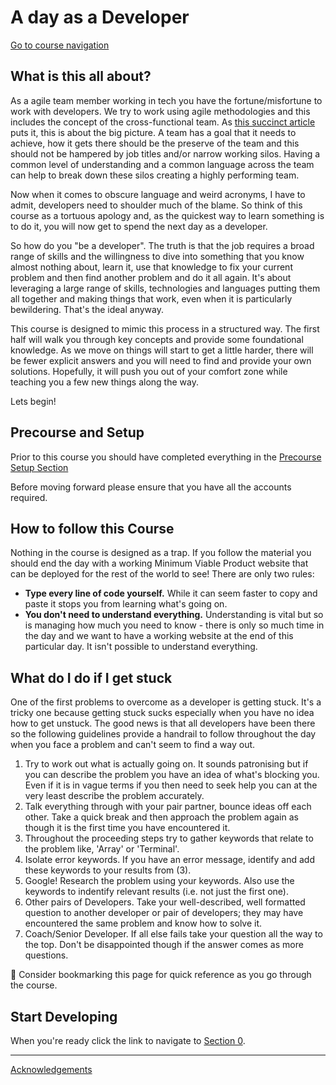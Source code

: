 A day as a Developer
====================

[Go to course navigation](./navigation.md)

What is this all about?
----------------------

As a agile team member working in tech you have the fortune/misfortune to work with developers. We try to work using agile methodologies and this includes the concept of the cross-functional team. As [this succinct article](https://www.scrumalliance.org/community/articles/2014/june/success-story-cross-functional-scrum-teams) puts it, this is about the big picture. A team has a goal that it needs to achieve, how it gets there should be the preserve of the team and this should not be hampered by job titles and/or narrow working silos. Having a common level of understanding and a common language across the team can help to break down these silos creating a highly performing team. 

Now when it comes to obscure language and weird acronyms, I have to admit, developers need to shoulder much of the blame. So think of this course as a tortuous apology and, as the quickest way to learn something is to do it, you will now get to spend the next day as a developer.

So how do you "be a developer". The truth is that the job requires a broad range of skills and the willingness to dive into something that you know almost nothing about, learn it, use that knowledge to fix your current problem and then find another problem and do it all again. It's about leveraging a large range of skills, technologies and languages putting them all together and making things that work, even when it is particularly bewildering. That's the ideal anyway.

This course is designed to mimic this process in a structured way. The first half will walk you through key concepts and provide some foundational knowledge. As we move on things will start to get a little harder, there will be fewer explicit answers and you will need to find and provide your own solutions. Hopefully, it will push you out of your comfort zone while teaching you a few new things along the way.

Lets begin!

Precourse and Setup
------------------

Prior to this course you should have completed everything in the [Precourse Setup Section](./precourse.md)

Before moving forward please ensure that you have all the accounts required.

How to follow this Course
------------------------

Nothing in the course is designed as a trap. If you follow the material you should end the day with a working Minimum Viable Product website that can be deployed for the rest of the world to see! There are only two rules:

 - **Type every line of code yourself.** While it can seem faster to copy and paste it stops you from learning what's going on. 
 - **You don't need to understand everything.** Understanding is vital but so is managing how much you need to know - there is only so much time in the day and we want to have a working website at the end of this particular day. It isn't possible to understand everything.

What do I do if I get stuck
---------------------------

One of the first problems to overcome as a developer is getting stuck. It's a tricky one because getting stuck sucks especially when you have no idea how to get unstuck. The good news is that all developers have been there so the following guidelines provide a handrail to follow throughout the day when you face a problem and can't seem to find a way out.

1. Try to work out what is actually going on. It sounds patronising but if you can describe the problem you have an idea of what's blocking you. Even if it is in vague terms if you then need to seek help you can at the very least describe the problem accurately.
2. Talk everything through with your pair partner, bounce ideas off each other. Take a quick break and then approach the problem again as though it is the first time you have encountered it.
3. Throughout the proceeding steps try to gather keywords that relate to the problem like, 'Array' or 'Terminal'.
4. Isolate error keywords. If you have an error message, identify and add these keywords to your results from (3).
5. Google! Research the problem using your keywords. Also use the keywords to indentify relevant results (i.e. not just the first one).
6. Other pairs of Developers. Take your well-described, well formatted question to another developer or pair of developers; they may have encountered the same problem and know how to solve it.
7. Coach/Senior Developer. If all else fails take your question all the way to the top. Don't be disappointed though if the answer comes as more questions.

:blue_book: Consider bookmarking this page for quick reference as you go through the course.

Start Developing
----------------

When you're ready click the link to navigate to [Section 0](./courseSections/section0.md).

---------------
[Acknowledgements](./acknowledgements.md)

